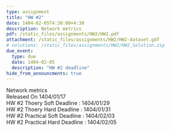 ```yaml
---
type: assignment
title: "HW #2"
date: 1404-02-05T4:30:00+4:30
description: Network metrics
pdf: /static_files/assignments/HW2/HW2.pdf
attachment: /static_files/assignments/HW2/HW2-dataset.gdf
# solutions: /static_files/assignments/HW2/HW2_Solution.zip
due_event:
  type: due
  date: 1404-02-05
  description: "HW #2 deadline"
hide_from_announcments: true
---
```


Network metrics<br>
Released On 1404/01/17<br>
HW #2 Thoery Soft Deadline : 1404/01/29 <br>
HW #2 Thoery Hard Deadline : 1404/01/31 <br>
HW #2 Practical Soft Deadline : 1404/02/03 <br>
HW #2 Practical Hard Deadline : 1404/02/05
